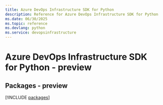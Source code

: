 ```yaml
---
title: Azure DevOps Infrastructure SDK for Python
description: Reference for Azure DevOps Infrastructure SDK for Python
ms.date: 06/30/2025
ms.topic: reference
ms.devlang: python
ms.service: devopsinfrastructure
---
```

# Azure DevOps Infrastructure SDK for Python - preview
## Packages - preview
[!INCLUDE [packages](devops-infrastructure-index.md)]
